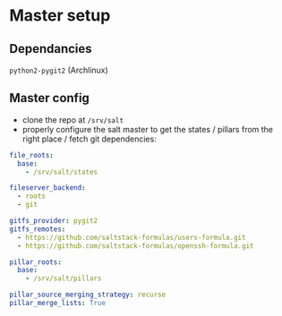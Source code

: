 # Master setup

## Dependancies

`python2-pygit2` (Archlinux)

## Master config

 - clone the repo at `/srv/salt`
 - properly configure the salt master to get the states / pillars from the
 right place / fetch git dependencies:


```yaml
file_roots:
  base:
    - /srv/salt/states

fileserver_backend:
  - roots
  - git

gitfs_provider: pygit2
gitfs_remotes:
  - https://github.com/saltstack-formulas/users-formula.git
  - https://github.com/saltstack-formulas/openssh-formula.git

pillar_roots:
  base:
    - /srv/salt/pillars

pillar_source_merging_strategy: recurse
pillar_merge_lists: True
```
